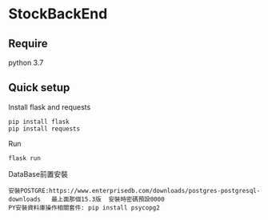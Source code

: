 # StockBackEnd
## Require
python 3.7
## Quick setup
Install flask and requests
```
pip install flask
pip install requests
```
Run
```
flask run
```
DataBase前置安裝
```
安裝POSTGRE:https://www.enterprisedb.com/downloads/postgres-postgresql-downloads   最上面那個15.3版  安裝時密碼預設0000
PY安裝資料庫操作相關套件: pip install psycopg2
```
